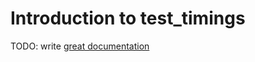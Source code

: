 # Introduction to test_timings

TODO: write [great documentation](http://jacobian.org/writing/what-to-write/)
